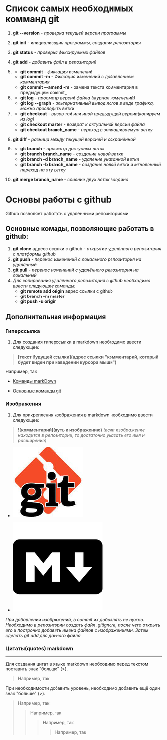 # Список самых необходимых комманд git

1. **git --version** - *проверка текущей версии программы*
1. **git init** - *инициализация программы, создание репозитория*
1. **git status** - *проверка фиксируемых файлов*
1. **git add** - *добавить файл в репозиторий*

1. * **git commit** - *фиксация изменений*
   * **git commit -m** - *Фиксация изменений с добавлением комментария*
   * **git commit --amend -m** - замена текста комментария в предыдущем commit_


1. * **git log** - *просмотр версий файла (журнал изменений)*
   * **git log --graph** - *альтернативный вывод логов в виде графика, можно проследить ветки*  

1. * **git checkout** - *вызов той или иной предыдущей версии(копируем из log)*
   * **git checkout master** - *возврат к актуальной версии файла*
   * **git checkout branch_name** - *переход в запрашиваемую ветку*

1. **git diff** - *разница между текущей версией и сохранённой*

1. * **git branch** - *просмотр доступных веток*
   * **git branch branch_name** - *создание новой ветки*
   * **git branch -d branch_name** - *удаление указанной ветки*
   * __git branch -b branch_name__ - _создание новой ветки и мгновенный переход на эту ветку_

1. **git merge branch_name** - *слияние двух веток воедино*

# Основы работы с github

Github позволяет работать с удалёнными репозиториями

## Основные комады, позволяющие работать в github:

1. **git clone** адресс ссылки с github - *открытие удалённого репозитория с платформы github*
1. **git push** - *перенос изменений с локального репозитория на удалённый*
1. **git pull** - *перенос изменений с удалённого репозитория на локальный*
1. *Для копирования удалённого репозитория с github необходимо ввести следующие команды:*
   * **git remote add origin** адрес ссылки с github
   * **git branch -m master**
   * **git push -u origin**

## Дополнительная информация


### __Гиперссылка__

1. Для создания гиперссылки в markdown необходимо ввести следующее:

>**[текст будущей ссылки](адрес ссылки "комментарий, который будет виден при наведении курсора мыши")**

Например, так


* [Команды markDown](https://gist.github.com/Jekins/2bf2d0638163f1294637#Links "click here")

* [Основные команды git](https://git-scm.com/book/ru/v2/%D0%9F%D1%80%D0%B8%D0%BB%D0%BE%D0%B6%D0%B5%D0%BD%D0%B8%D0%B5-C%3A-%D0%9A%D0%BE%D0%BC%D0%B0%D0%BD%D0%B4%D1%8B-Git-%D0%9E%D1%81%D0%BD%D0%BE%D0%B2%D0%BD%D1%8B%D0%B5-%D0%BA%D0%BE%D0%BC%D0%B0%D0%BD%D0%B4%D1%8B "click here")


### __Изображения__

1. Для прикрепления изображения в markdown необходимо ввести следующее:

>**![комментарий](путь к изображению)** *(если изображение находится в репозитории, то достаточно указать его имя и расширение)*


* ![не удалось загрузить](git_image.jpg)

* ![не удалось загрузить](markdown_image.png)

*При добавлении изображений, в commit их добавлять не нужно.
Необходимо в репозитории создать файл .gitignore, после чего открыть его и построчно добавить имена файлов с изображениями.
Затем сделать git add для данного файла*

### Цитаты(quotes) markdown
___

Для создания цитат в языке markdown необходимо перед текстом поставить знак "больше" (>). 
>Например, так

При необходимости добавить уровень, необходимо добавить ещё один знак "больше" (>).
>Например, так
>>Например, так
>>>Например, так
>>>>Например, так